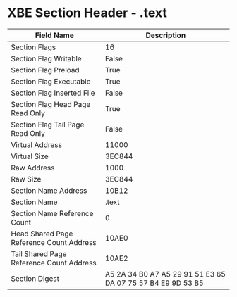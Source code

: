 # XBE Section Header - .text

| Field Name | Description |
|---|---|
| Section Flags | 16 |
| Section Flag Writable | False |
| Section Flag Preload | True |
| Section Flag Executable | True |
| Section Flag Inserted File | False |
| Section Flag Head Page Read Only | True |
| Section Flag Tail Page Read Only | False |
| Virtual Address | 11000 |
| Virtual Size | 3EC844 |
| Raw Address | 1000 |
| Raw Size | 3EC844 |
| Section Name Address | 10B12 |
| Section Name | .text |
| Section Name Reference Count | 0 |
| Head Shared Page Reference Count Address | 10AE0 |
| Tail Shared Page Reference Count Address | 10AE2 |
| Section Digest | A5 2A 34 B0 A7 A5 29 91 51 E3 65 DA 07 75 57 B4 E9 9D 53 B5 |
